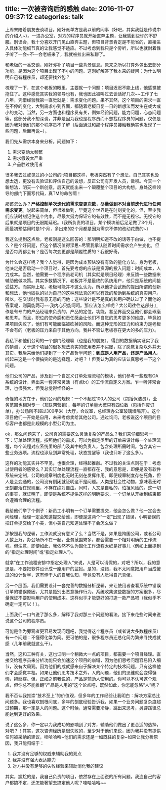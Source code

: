 title: 一次被咨询后的感触
date: 2016-11-07 09:37:12
categories: talk
---

上周末陪着朋友去谈项目，刚好派单方是我以前的同事（好吧，其实我就是传说中的介绍人~）。一进办公室，对方的程序员就开始直奔主题，让我感到些许的不舒服。别误会，我十分喜欢开门见山直奔主题，但项目背景肯定是不能省的，直接进入具体功能细节真的让我感觉不适应。不过考虑到我只是个旁听，所以也就耐着性子听了一会~不一会老板来了，我就被拉出来私聊了。

和老板的一番交谈，刚好弥补了项目一些背景信息。原来之所以打算外包出去部分功能，是因为这个项目出现了不小的问题。这刚好解答了我本来的疑问：为什么明明自己有程序员，却还要找外包？

梳理了一下，在这个老板的眼里，主要就一个问题：项目迟迟不能上线，他感觉被拖住了。这种感觉其实我的领导也有，我也因此被叫过去谈话好几次~~工作了七八年，凭借经验我第一直觉就是：需求变化问题。果不其然，这个项目的需求一直在不停的变化，大到需求小到界面，都随着老板日复一日的新想法而发生在或大或小的变动。当然，另一方面也和程序员有关，例如经验问题，能力问题，心态问题等。这部分我不想深谈，并非是因为我也是程序员而不想找程序员的问题，仅仅是因为我对他们的那个程序员不了解（后面通过和那个程序员接触我确实也发现了一些问题，后面再说~）。

我们先从需求本身来分析，问题如下：

1. 需求变动太频繁
2. 需求假设太严重
3. 产品胜过使用者

很多我去过或见过的小公司的it项目都这样，老板突然有了个想法，自己其实也没想太透，更没有去验证和评估自己的设想，反正公司有开发人员，做呗。今天一个新想法，明天一个新创意，后天就能出来一个颠覆整个项目的大构想。身处这样领导的部门下面写代码，真TM的命苦啊！

那该怎么办？**严格控制单次迭代的需求变更次数，尽量做到不对当前迭代进行任何需求变更**。说起来简单，但很难做到，毕竟这个世界是在时刻变化的。但，至少我们应该时刻记住这个约束，尽最大努力保证它的有效性，而不是无视它。无视它的后果就是项目的无限期延迟。（我所负责的项目，某个模块前后足足做了3个月，而最初预估用时是1个月，多出来的2个月都是因为需求不停的改动花费的~）

我这么提到这点后，老板则是这么回答的：那明明知道不改的话等于白做，也不提么？是个好问题，但这个情况值得深思~尽管我承认随着时间需求会产生变化，但是否每周都会有？是否每次变更都是颠覆性质的？我很好奇。

为什么会这样呢？我个人觉得，是因为成本预估没有有效的量化方法。身为老板，他决定是否启动一个项目时，首先要考虑的应该是资源的投入问题：时间成本，人力成本。当然，他需要一个程序员老司机（其实就是项目经理）来反馈一些数据来辅助他做决策。其实多数情况下，老板并不是最终的系统用户，他只是系统的间接受益方。而实际上呢，老板可能并不这么认为，所以他才会武断的提出所谓的创新和想法，他也固执的以为自己的这种想法真的可以有效的帮助到系统的真实用户。所以，在交谈时我有意无意的问他：这些设计是不是真的和用户确认过了？而他的答案呢，则莫能两可~~我内心只能呵呵。那应该怎么样呢？大公司往往这部分工作是有专门的产品经理来负责的，产品的定位，功能，甚至界面交互他们都会琢磨和思考。而且，职位的使命感和责任感会让他们不自觉的思考更多的维度，毕竟如果项目失败了，他们有可能面临被砍掉的风险。而这种无形的压力和约束力是老板不会有的（老板的压力来自于其他方向，我并不否认老板存在更大的多的压力）。

我私下和他们公司的一个部门经理聊（也是我的朋友），得到的数据确实证实了我的猜测，关于这个项目的很多想法真实的使用者并不买账，除了感觉复杂以外并无其它。我后来给他们提到了一个产品哲学问题：**到底是人用产品，还是产品用人**。听起来这是一个很搞笑的是选择题，对吧？！但我认为真的应该认真思考一下这个问题。

他们公司的产品，涉及到一个自定义订单处理流程的模块，他们参考一些现有OA系统的设计，弄出来一套非常灵活（有点bt）的工作流自定义方案。乍一听非常合理，也很强大，但我总觉得怪怪的~

奇怪的地方在于，他们公司的规模：一个不超过100人的公司（包括保洁员），业务范围也相对专一（互联网营销），每年的订单量大概只有四位数（包括作废订单），办公场所不超过300平米（大厅，会议室，总经理办公室玻璃墙隔开）。这个项目他们一开始是自用，未来考虑卖给其他公司。通过询问，老板说这个项目的目标客户也都是此规模的小型公司为主。

ok，那么问题来了，公司真的需要这么灵活复杂的产品么？我们来仔细思考一下：订单处理流程。按照他们的需求，可以为指定类型的订单来设计每一个处理流程，每个流程对应系统里的部门及其中的负责人，包含处理所需时间，包含其它一些业务选项。流程也涉及到异常处理，状态提醒等（我也只听了这么多）。

这样的功能其实并不罕见，也很合理，经得起推敲。不过我的关注点则在于：考虑过使用者的感受么？其实订单处理流程一直都存在，我的意思是，即便是没有软件系统来定制，公司的规章制度也无时无刻在发挥作用。即便规章制度存在死角，但人是会变通的，公司没有倒闭就证明这不是问题。人类是社会性动物，意味着无时无刻都活在规则里，不存在绝对自由。同时，人又是自私的，怕担风险的。这一切的事实，就证明了，即便是系统不提供这样的明确要求，一个订单从开始到结束都会遵循合理的流程。

我给他们举了个例子：新员工小明有一个订单需要提交，他会怎么做？他一定会去问经理，经理一定会知道提交给谁，即便是这两个“一定”出现了错误，小明错误的把订单提交给了小美，但小美自己知道处理不了会怎么做？

那按照我的逻辑，工作流就没有意义了么？当然不是，如果是跨国公司，或者公司人数上万，办公场所不在一起，业务范围繁多，都会需要一个相对明确的工作流程。但注意，即便如此，我依然不认为固化工作流程太细是好事儿（例如上面提到的“指定处理时间”或“指定处理人”）。

就拿“在工作流程安排中指定处理人”来说，人是可以请假的，对吧？所以，我的意思是，不要把软件设计成一座用户的监狱。是的，没错，我不太同意把用户当成傻瓜的设计哲学，这有悖于人的自我认知，毕竟没有人觉得自己真傻。

另一个层面，我们需要设计一套完善的数据分析逻辑，来让使用者查看系统中错误订单的错误原因，尤其是甄别出恶意操作行为。系统收集这些数据的方案很多，尽量保证不要影响用户的使用成本。这样似乎才能更好的打造一款产品吧（我似乎不确定一定可以！）。

上面我们一口气说了那么多，解释了我对那三个问题的看法。接下来花些时间来说说这个公司的程序员。

可能是作为旁观者更容易发现问题吧，我觉得这个程序员（或者说大多数程序员）有一个问题：不懂得化繁为简。更可怕的是，很多程序员还总化简为繁来寻找成就感（几年前我就这么干）。

当然，这和工种有关，这也证明一个稍微大一点的项目，都需要一个项目经理。直接交给程序员来分析功能只会加速这个项目的崩塌，因为他们思考问题容易陷入细节，没有大局观。因为他们的成就感来自于解决某个特定的技术问题，只有这样他们才会感觉幸福。如果让他们思考技术之外，人的问题，他们的思维就会变得慵懒，拖延症。但，正如之前我说的，产品是辅助人使用的。你可以不认可这个观点，但你总不能推翻“产品是人用的”这个论点吧，既然如此，你怎能忽略“人”呢？

我不否认我推崇“技术至上”的价值观，但多年的工作经验让我明白：解决方案总比问题多。我也喜欢刨根问底，多年的刨底经验告诉我，如果一个业务问题复杂度超过预期，那一定是人的问题。这个时候，通常需要冷静，跳出来思考，另辟蹊径总能达到更好的效果。

说了这么多，你一定以为我成功的影响到了对方，辅助他们做出了更合适的选择，对吧？！其实，这次咨询经历是很失败的，至少对于他们来说，因为我并没有提供任何被采纳的建议，哇哈哈哈~他们的需求还是一如既往的复杂~如果让我分析原因，我只能归结于：

1. 我并没有足够的权威来辅助我的观点
2. 我并没有强大表达能力
3. 对方并没有足够的失败经验来辅助消化我的建议

其实，尴尬的是，我自己负责的项目，依然存在上面说的所有问题。我连自己的客户都搞不定，还怎能奢望去搞定他人呢？哇哈哈哈~~
